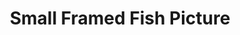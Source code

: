 ---
layout : post
title : "Small Framed Fish Picture"
imageUrl : "https://thedarkerarts.github.io/img/smallFish.jpg"
---